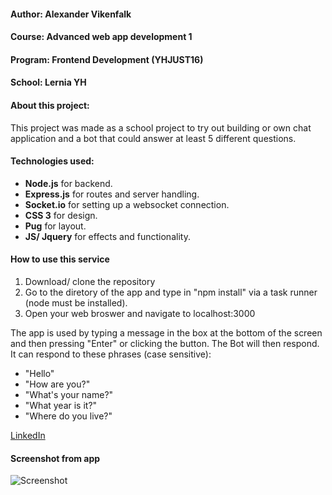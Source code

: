 
#### Author: Alexander Vikenfalk
#### Course: Advanced web app development 1
#### Program: Frontend Development (YHJUST16)
#### School: Lernia YH

#### About this project: 
This project was made as a school project to try out building or own chat application and a bot that could answer at least 5 different questions.

#### Technologies used: 
* **Node.js** for backend. 
* **Express.js** for routes and server handling.
* **Socket.io** for setting up a websocket connection.
* **CSS 3** for design.
* **Pug** for layout.
* **JS/ Jquery** for effects and functionality. 

#### How to use this service ####
1. Download/ clone the repository
2. Go to the diretory of the app and type in "npm install" via a task runner (node must be installed).
3. Open your web broswer and navigate to localhost:3000

The app is used by typing a message in the box at the bottom of the screen and then pressing "Enter" or clicking the button. The Bot will then respond. It can respond to these phrases (case sensitive):

* "Hello"
* "How are you?"
* "What's your name?"
* "What year is it?"
* "Where do you live?"

[LinkedIn](https://de.linkedin.com/in/alexander-vikenfalk-6b993b42)

#### Screenshot from app ####
![Screenshot](http://i.imgur.com/HQpaPkk.jpg)

